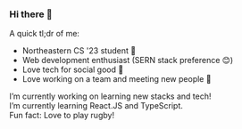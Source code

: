 ### Hi there 👋
A quick tl;dr of me:

  - Northeastern CS '23 student 🐺
  - Web development enthusiast (SERN stack preference 😊)
  - Love tech for social good 🤝
  - Love working on a team and meeting new people 🙌


I’m currently working on learning new stacks and tech!  
I’m currently learning React.JS and TypeScript.  
Fun fact: Love to play rugby!  

<!--
**yanDavid21/yanDavid21** is a ✨ _special_ ✨ repository because its `README.md` (this file) appears on your GitHub profile.

Here are some ideas to get you started:



- 👯 I’m looking to collaborate on ...
- 🤔 I’m looking for help with ...
- 💬 Ask me about ...
- 📫 How to reach me: ...
- 😄 Pronouns: ...
- 
-->
